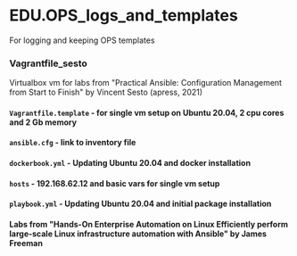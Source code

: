 # EDU.OPS_logs_and_templates
For logging and keeping OPS templates

### Vagrantfile_sesto
Virtualbox vm for labs from 
"Practical Ansible: Configuration Management from Start to Finish" by Vincent Sesto (apress, 2021)

#### ```Vagrantfile.template``` - for single vm setup on Ubuntu 20.04, 2 cpu cores and 2 Gb memory
#### ```ansible.cfg``` - link to inventory file
#### ```dockerbook.yml``` - Updating Ubuntu 20.04 and docker installation
#### ```hosts``` - 192.168.62.12 and basic vars for single vm setup
#### ```playbook.yml``` - Updating Ubuntu 20.04 and initial package installation
#### Labs from "Hands-On Enterprise Automation on Linux Efficiently perform large-scale Linux infrastructure automation with Ansible" by James Freeman
